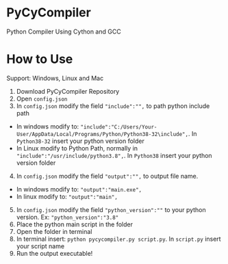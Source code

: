 # PyCyCompiler
 Python Compiler Using Cython and GCC

# How to Use
 Support: Windows, Linux and Mac

 1. Download PyCyCompiler Repository
 2. Open `config.json`
 3. In `config.json` modify the field `"include":"",` to path python include path
   - In windows modify to: `"include":"C:/Users/Your-User/AppData/Local/Programs/Python/Python38-32\include",`. In `Python38-32` insert your python version folder
   - In Linux modify to Python Path, normally in `"include":"/usr/include/python3.8",`. In `Python38` insert your python version folder
 4. In `config.json` modify the field `"output":"",` to output file name.
   - In windows modify to: `"output":"main.exe",`
   - In linux modify to: `"output":"main",`
 5. In `config.json` modify the field `"python_version":""` to your python version. Ex: `"python_version":"3.8"`
 6. Place the python main script in the folder
 7. Open the folder in terminal
 8. In terminal insert: `python pycycompiler.py script.py`. In `script.py` insert your script name
 9. Run the output executable!
